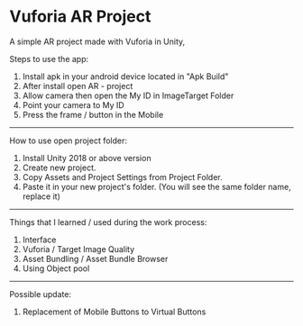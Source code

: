 # Vuforia AR Project
A simple AR project made with Vuforia in Unity, 

Steps to use the app:

1. Install apk in your android device located in "Apk Build"
2. After install open AR - project
3. Allow camera then open the My ID in ImageTarget Folder
4. Point your camera to My ID
5. Press the frame / button in the Mobile

-----------------------------------------------------

How to use open project folder:

1. Install Unity 2018 or above version
2. Create new project.
3. Copy Assets and Project Settings from Project Folder.
4. Paste it in your new project's folder. (You will see the same folder name, replace it)

-----------------------------------------------------

Things that I learned / used during the work process:

1. Interface
2. Vuforia / Target Image Quality
3. Asset Bundling / Asset Bundle Browser
4. Using Object pool


-----------------------------------------------------

Possible update:

1. Replacement of Mobile Buttons to Virtual Buttons